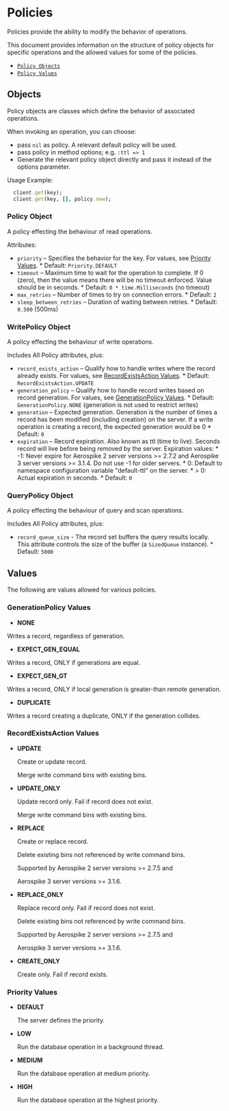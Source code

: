 # Policies

Policies provide the ability to modify the behavior of operations.

This document provides information on the structure of policy objects for specific
operations and the allowed values for some of the policies.

- [`Policy Objects`](#Objects)
- [`Policy Values`](#Values)


<a name="Objects"></a>
## Objects

Policy objects are classes which define the behavior of associated operations.

When invoking an operation, you can choose:

- pass `nil` as policy. A relevant default policy will be used.
- pass policy in method options; e.g. `:ttl => 1`
- Generate the relevant policy object directly and pass it instead of the options parameter.

Usage Example:

```ruby
  client.get(key);
  client.get(key, [], policy.new);
```

<!--
################################################################################
Policy
################################################################################
-->
<a name="Policy"></a>

### Policy Object

A policy effecting the behaviour of read operations.

Attributes:

- `priority`                – Specifies the behavior for the key.
                            For values, see [Priority Values](policies.md#priority).
                            * Default: `Priority.DEFAULT`
- `timeout`                 – Maximum time to wait for
                            the operation to complete. If 0 (zero), then the value
                            means there will be no timeout enforced.
                            Value should be in seconds.
                            * Default: `0 * time.Milliseconds` (no timeout)
- `max_retries`             – Number of times to try on connection errors.
                            * Default: `2`
- `sleep_between_retries`   – Duration of waiting between retries.
                            * Default: `0.500` (500ms)


<!--
################################################################################
WritePolicy
################################################################################
-->
<a name="WritePolicy"></a>

### WritePolicy Object

A policy effecting the behaviour of write operations.

Includes All Policy attributes, plus:

- `record_exists_action`   – Qualify how to handle writes where the record already exists.
                           For values, see [RecordExistsAction Values](policies.md#exists).
                           * Default: `RecordExistsAction.UPDATE`
- `generation_policy`      – Qualify how to handle record writes based on record generation.
                           For values, see [GenerationPolicy Values](policies.md#gen).
                           * Default: `GenerationPolicy.NONE` (generation is not used to restrict writes)
- `generation`             – Expected generation. Generation is the number of times a record has been modified
                           (including creation) on the server. If a write operation is creating a record,
                           the expected generation would be 0
                           * Default: `0`
- `expiration`             – Record expiration. Also known as ttl (time to live). Seconds record will live before being removed by the server.
                           Expiration values:
                           * -1: Never expire for Aerospike 2 server versions >= 2.7.2 and Aerospike 3 server versions >= 3.1.4.
                           Do not use -1 for older servers.
                           * 0: Default to namespace configuration variable "default-ttl" on the server.
                           * > 0: Actual expiration in seconds.
                           * Default: `0`

<!--
################################################################################
QueryPolicy
################################################################################
-->
<a name="QueryPolicy"></a>

### QueryPolicy Object

A policy effecting the behaviour of query and scan operations.

Includes All Policy attributes, plus:

- `record_queue_size`      - The record set buffers the query results locally.
                           This attribute controls the size of the buffer (a
                           `SizedQueue` instance).
                           * Default: `5000`

<a name="Values"></a>
## Values

The following are values allowed for various policies.

<!--
################################################################################
gen
################################################################################
-->
<a name="gen"></a>

### GenerationPolicy Values

- **NONE**

Writes a record, regardless of generation.

- **EXPECT_GEN_EQUAL**

Writes a record, ONLY if generations are equal.

- **EXPECT_GEN_GT**

Writes a record, ONLY if local generation is greater-than remote generation.

- **DUPLICATE**

Writes a record creating a duplicate, ONLY if the generation collides.

<!--
################################################################################
exists
################################################################################
-->
<a name="exists"></a>

### RecordExistsAction Values

- **UPDATE**

  Create or update record.

  Merge write command bins with existing bins.

- **UPDATE_ONLY**

  Update record only. Fail if record does not exist.

  Merge write command bins with existing bins.

- **REPLACE**

  Create or replace record.

  Delete existing bins not referenced by write command bins.

  Supported by Aerospike 2 server versions >= 2.7.5 and

  Aerospike 3 server versions >= 3.1.6.

- **REPLACE_ONLY**

  Replace record only. Fail if record does not exist.

  Delete existing bins not referenced by write command bins.

  Supported by Aerospike 2 server versions >= 2.7.5 and

  Aerospike 3 server versions >= 3.1.6.

- **CREATE_ONLY**

  Create only.  Fail if record exists.


<!--
################################################################################
priority
################################################################################
-->
<a name="priority"></a>

### Priority Values

- **DEFAULT**

  The server defines the priority.

- **LOW**

  Run the database operation in a background thread.

- **MEDIUM**

  Run the database operation at medium priority.

- **HIGH**

  Run the database operation at the highest priority.
